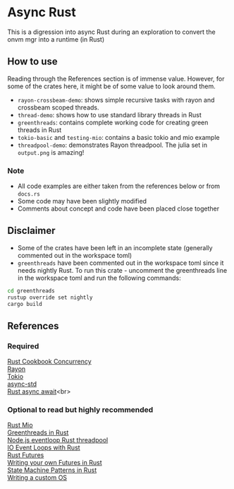 # Async Rust
This is a digression into async Rust during an exploration to convert the onvm mgr into a runtime (in Rust)

## How to use
Reading through the References section is of immense value. However, for some of the crates here, it might be of some value to look around them.
- `rayon-crossbeam-demo`: shows simple recursive tasks with rayon and crossbeam scoped threads.
- `thread-demo`: shows how to use standard library threads in Rust
- `greenthreads`: contains complete working code for creating green threads in Rust
- `tokio-basic` and `testing-mio`: contains a basic tokio and mio example
- `threadpool-demo`: demonstrates Rayon threadpool. The julia set in `output.png` is amazing!

### Note
* All code examples are either taken from the references below or from `docs.rs`
* Some code may have been slightly modified
* Comments about concept and code have been placed close together

## Disclaimer
- Some of the crates have been left in an incomplete state (generally commented out in the workspace toml)
- `greenthreads` have been commented out in the workspace toml since it needs nightly Rust. To run this crate - uncomment the greenthreads line in the workspace toml and run the following commands:
```bash
cd greenthreads
rustup override set nightly
cargo build
```

## References
### Required
[Rust Cookbook Concurrency](https://rust-lang-nursery.github.io/rust-cookbook/concurrency/threads.html)<br>
[Rayon](https://docs.rs/rayon/1.4.1/rayon/index.html)<br>
[Tokio](https://docs.rs/tokio/0.3.0/tokio/index.html)<br>
[async-std](https://book.async.rs)<br>
[Rust async await](https://rust-lang.github.io/async-book/#:~:text=This%20book%20aims%20to%20be%20a%20comprehensive%2C%20up-to-date,general%2C%20and%20to%20Rust%27s%20particular%20take%20on%20it.)<br>

### Optional to read but highly recommended
[Rust Mio](https://docs.rs/mio/0.7.4/mio/)<br>
[Greenthreads in Rust](https://cfsamson.gitbook.io/green-threads-explained-in-200-lines-of-rust/)<br>
[Node.js eventloop Rust threadpool](https://cfsamson.github.io/book-exploring-async-basics/)<br>
[IO Event Loops with Rust](https://cfsamsonbooks.gitbook.io/epoll-kqueue-iocp-explained/)<br>
[Rust Futures](https://hoverbear.org/blog/the-future-with-futures/)<br>
[Writing your own Futures in Rust](https://cfsamson.github.io/books-futures-explained/0_background_information.html)<br>
[State Machine Patterns in Rust](https://hoverbear.org/blog/rust-state-machine-pattern/)<br>
[Writing a custom OS](https://os.phil-opp.com)<br>